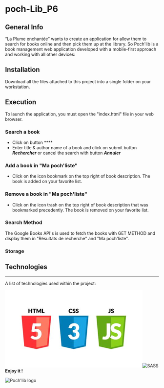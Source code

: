 # poch-Lib_P6

## General Info
“La Plume enchantée” wants to create an application for
allow them to search for books online and then pick them up at the
library.
So Poch'lib is a book management web application developed with a mobile-first approach and working with all other devices:

## Installation
Download all the files attached to this project into a single folder on your workstation.

## Execution
To launch the application, you must open the "index.html" file in your web browser.

### Search a book

- Click on button ****
- Enter title & author name of a book and click on submit button **_Rechercher_** or cancel the search with button **_Annuler_**

### Add a book in "Ma poch'liste"

- Click on the icon bookmark on the top right of book description. The book is added on your favorite list.

### Remove a book in "Ma poch'liste"

- Click on the icon trash on the top right of book description that was bookmarked precedently.
  The book is removed on your favorite list.

### Search Method

The Google Books API's is used to fetch the books with GET METHOD and display them in "Résultats de recherche" and "Ma poch'liste".

### Storage

## Technologies

---

A list of technologies used within the project:

<img src="https://raw.githubusercontent.com/DevsHamada/poch-Lib_P6/master/image/README/vasilyrosca190800069.jpg" alt="HTML5/css/js" ><img src="https://miro.medium.com/max/512/1*9U1toerFxB8aiFRreLxEUQ.png" alt="SASS" width="150px">
**Enjoy it !**

<img src="./assets/img/logo/logo.svg" alt="Poch'lib logo" width="150px">

